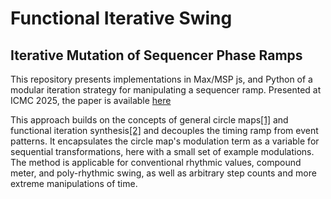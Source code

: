 # Functional Iterative Swing

## Iterative Mutation of Sequencer Phase Ramps

This repository presents implementations in Max/MSP js, and Python of a modular iteration strategy for manipulating a sequencer ramp. Presented at ICMC 2025, the paper is available [here](https://github.com/morganjenks/IterativeFunctionalSwing.git)

This approach builds on the concepts of general circle maps[[1]](https://link.springer.com/chapter/10.1007/978-3-030-70210-6_44) and functional iteration synthesis[[2]](https://direct.mit.edu/leon/article-abstract/34/3/249/44078/Iterated-Nonlinear-Functions-as-a-Sound-Generating?redirectedFrom=fulltext) and decouples the timing ramp from event patterns. It encapsulates the circle map's modulation term as a variable for sequential transformations, here with a small set of example modulations. The method is applicable for conventional rhythmic values, compound meter, and poly-rhythmic swing, as well as arbitrary step counts and more extreme manipulations of time. 